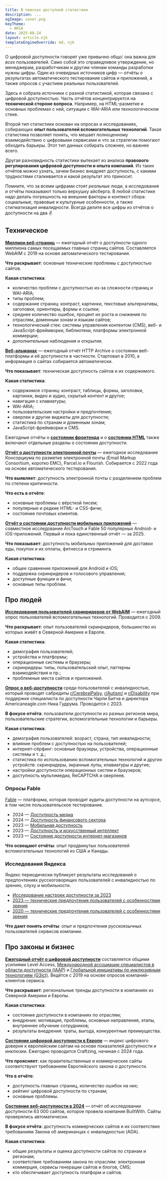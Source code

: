 ```yaml
---
title: В поисках доступной статистики
description: ...
ogImage: cover.png
keyTheme:
  - ARIA
date: 2025-08-24
layout: article.njk
templateEngineOverride: md, njk
---
```


О цифровой доступности говорят уже привычно общо́: она важна для *всех* пользователей. Само собой это справедливое утверждение, но менеджерам, разработчикам и другим членам команды разработки нужны цифры. Один из очевидных источников цифр — отчёты о результатах автоматического тестирования сайтов и приложений, а также опросов с участием реальных пользователей.

Здесь я собрала источники с разной статистикой, которая связана с цифровой доступностью. Часть отчётов концентрируется на **технической стороне вопроса**. Например, на HTML-разметке и основных проблемах с ней, ситуации с WAI-ARIA или технологическом стеке.

Второй тип статистики основан на опросах и исследованиях, собирающих **опыт пользователей вспомогательных технологий**. Такая статистика позволяет понять, что мешает полноценному взаимодействию с цифровыми сервисами и что за стратегии помогают обходить барьеры. Этот тип данных собирать сложнее, но важнее всего.

Другая разновидность статистики вытекает из анализа **правового регулирования цифровой доступности и опыта компаний**. Из таких отчётов можно узнать, зачем бизнес внедряет доступность, с какими трудностями сталкивается и какой результат это приносит.

Помните, что за всеми цифрами стоят *реальные* люди, а исследования и отчёты показывают только верхушку айсберга. В любой статистике надо делать погрешность на внешние факторы и контекст сбора: социальные, правовые и культурные особенности, а также стигматизация инвалидности. Всегда делите все цифры из отчётов о доступности на два ✌️

## Техническое

**[Миллион веб-страниц](https://webaim.org/projects/million/)** — ежегодный отчёт о доступности одного миллиона самых посещаемых главных страниц сайтов. Составляется WebAIM с 2019 на основе автоматического тестирования.

**Что раскрывает**: основные технические проблемы с доступностью сайтов.

**Какая статистика**:

- количество проблем с доступностью из-за сложности страниц и WAI-ARIA;
- типы проблем;
- содержание страниц: контраст, картинки, текстовые альтернативы, заголовки, ориентиры, формы и ссылки;
- среднее количество ошибок, процент их роста и снижения по отраслям, доменным зонам и языкам сайтов;
- технологический стек: системы управления контентом (CMS), веб- и JavaScript-фреймворки, библиотеки, платформы электронной коммерции;
- дополнительные наблюдения и открытия.

**[Веб-альманах](https://almanac.httparchive.org/en/)** — ежегодный отчёт HTTP Archive о состоянии веб-платформы и её доступности в частности. Стартовал в 2010, а информация о сайтах собирается автоматически.

**Что показывает**: техническая доступность сайтов и их содержимого.

**Какая статистика**:

- содержимое страниц: контраст, таблицы, формы, заголовки, картинки, видео и аудио, скрытый контент и другое;
- навигация с клавиатуры;
- WAI-ARIA;
- пользовательские настройки и предпочтения;
- оверлеи и другие виджеты для доступности;
- статистика по странам и доменным зонам;
- JavaScript-фреймворки и CMS.

Ежегодные отчёты о **[состоянии фронтенда](https://tsh.io/state-of-frontend/)** и о **[состоянии HTML](https://stateofhtml.com/en-US)** также включают отдельные разделы о состоянии доступности.

**[Отчёт о доступности электронной почты](https://emailmarkup.org/en/reports/accessibility/)** — ежегодное исследование Консорциума по разметке электронной почты (Email Markup Consortium, коротко EMC), Parcel.io и Flourish. Собирается с 2022 года на основе автоматического тестирования.

**Что выявляет**: доступность электронной почты с разделением проблем по степени критичности.

**Что есть в отчёте**:

- основные проблемы с вёрсткой писем;
- популярные и редкие HTML- и CSS-фичи;
- состояние почтовых клиентов.

**[Отчёт о состоянии доступности мобильных приложений](https://arctouch.com/state-of-mobile-app-accessibility)** — совместное исследование ArcTouch и Fable 50 популярных Android- и iOS-приложений. Первый и пока единственный отчёт — за 2025.

**Что показывает**: доступность мобильных приложений для доставки еды, покупок и их оплаты, фитнесса и стриминга.

**Какая статистика**:

- общее сравнение приложений для Android и iOS;
- поддержка скринридеров и голосового управления;
- доступные функции и фичи;
- основные типы проблем.

## Про людей

**[Исследования пользователей скринридеров от WebAIM](https://webaim.org/projects/screenreadersurvey10/)** — ежегодный опрос пользователей вспомогательных технологий. Проводится с 2009.

**Что раскрывает**: опыт пользователей скринридеров, большинство из которых живёт в Северной Америке и Европе.

**Какая статистика**:

- демография пользователей;
- устройства и платформы;
- операционные системы и браузеры;
- скринридеры: типы, пользовательский опыт, паттерны взаимодействия и пр.;
- проблемные места сайтов и приложений.

**[Опрос о веб-доступности](https://webaccessibilitysurvey.com/survey-results/)** среди пользователей с инвалидностью, который проводят сабредиты [r/CerebralPalsy](https://www.reddit.com/r/CerebralPalsy/), [r/Autism/](http://reddit.com/r/autism/) и [r/Disability](https://www.reddit.com/r/disability/) при поддержке специалиста по доступности Чарли Битча и директора Americaneagle.com Ника Гудрума. Проводится с 2023.

**В фокусе отчёта**: пользователи доступности из разных регионов мира, пользовательские стратегии, вспомогательные технологии и барьеры.

**Какая статистика**:

- демография пользователей: возраст, страна, тип инвалидности;
- влияние проблем с доступностью на пользователей;
- интернет-сёрфинг: основные браузеры, устройства, операционные системы и т. д.;
- статистика по использованию вспомогательных технологий и других устройств: скринридеры, экранные лупы, клавиатуры и другие;
- настройки доступности операционных систем и браузеров;
- доступность мультимедиа, ReCAPTCHA и оверлеев.

### Опросы Fable

[Fable](https://makeitfable.com/) — платформа, которая проводит аудиты доступности на аутсорсе, в том числе пользовательское тестирование.

- 2024 — [Доступность медиа](https://makeitfable.com/insights/media-accessibility/)
- 2024 — [Доступность финансового сектора](https://makeitfable.com/insights/accessibility-in-finance/)
- 2023 — [Мобильная доступность](https://makeitfable.com/insights/insights-mobile-accessibility/)
- 2023 — [Доступность и искусственный интеллект](https://makeitfable.com/article/insights-ai-and-accessibility/)
- 2023 — [Состояние доступности интернет-магазинов](https://makeitfable.com/insights/insights-the-state-of-online-shopping-for-people-with-disabilities/)

**Что освещают отчёты**: опыт продвинутых пользователей вспомогательных технологий из США и Канады.

### Исследования Яндекса

Яндекс периодически публикует результаты исследований о предпочтениях русскоговорящих пользователей с инвалидностью по зрению, слуху и мобильности.

- [Исследование настроек доступности за 2023](https://inclusion.yandex.ru/settingsresearch)
- [2023 — технические предпочтения пользователей с особенностями зрения](https://habr.com/ru/companies/yandex/articles/788740/)
- [2020 — технические предпочтения пользователей с особенностями зрения](https://habr.com/ru/companies/yandex/articles/515460/)

**Что дают понять отчёты**: опыт и предпочтения русскоязычных пользователей сервисов компании.

## Про законы и бизнес

**[Ежегодный отчёт о цифровой доступности](https://www.levelaccess.com/state-of-digital-accessibility/)** составляется общими усилиями Level Access, [Международной ассоциации специалистов в области доступности (IAAP)](https://www.accessibilityassociation.org/s/) и [Глобальной инициативы по инклюзивным технологиям (G3ict)](https://g3ict.org/). Ведётся с 2019 на основе опросов компаний-клиентов сервиса.

**Что раскрывает**: региональные тренды доступности в компаниях из Северной Америки и Европы.

**Какая статистика**:

- состояние доступности в компаниях по отраслям;
- внедрение: мотивация, проблемы, основные направления, этапы, внутреннее обучение сотрудников;
- результаты внедрения: траты, выгода, конкурентные преимущества.

**[Состояние цифровой доступности в Европе](https://www.digitaltrustindex.eu)** — индекс цифрового доверия к европейским сайтам на основе показателей доступности и инклюзии. Ежегодно проводится Craftzing, начиная с 2024 года.

**Что проясняет**: как правительственные и коммерческие сайты соответствуют требованиям Европейского закона о доступности.

**Что в отчёте**:

- доступность главных страниц, количество ошибок на них;
- рейтинг цифровой доступности по странам;
- основные проблемы.

**[Состояние веб-доступности в 2024](https://www.accessibilitychecker.org/research-papers/the-state-of-web-accessibility-in-2024-research-report/)** — отчёт об исследовании доступности 63 000 сайтов, которое провела компания BuiltWith. Сайты проверялись автоматически.

**В фокусе отчёта**: доступность коммерческих сайтов и их соответствие требованиям Закона об американцах с инвалидностью (ADA).

**Какая статистика**:

- общие результаты и оценка доступности сайтов по странам и регионам;
- соответствие требованиям закона по отраслям: электронная коммерция, сервисы генерации сайтов и блогов, CMS;
- кто обеспечивает доступность платформ и сайтов.
